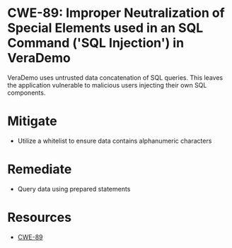 # CWE-89: Improper Neutralization of Special Elements used in an SQL Command ('SQL Injection') in VeraDemo
VeraDemo uses untrusted data concatenation of SQL queries. This leaves the application vulnerable to malicious users injecting their own SQL components.

# Mitigate
* Utilize a whitelist to ensure data contains alphanumeric characters

# Remediate 
* Query data using prepared statements

# Resources 
* [CWE-89](https://cwe.mitre.org/data/definitions/89.html)